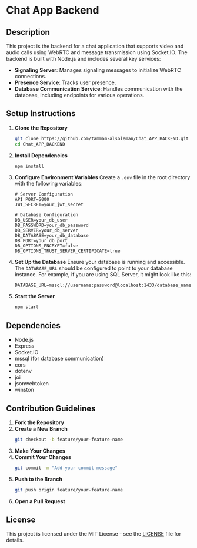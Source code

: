 # Chat App Backend

## Description
This project is the backend for a chat application that supports video and audio calls using WebRTC and message transmission using Socket.IO. The backend is built with Node.js and includes several key services:
- **Signaling Server**: Manages signaling messages to initialize WebRTC connections.
- **Presence Service**: Tracks user presence.
- **Database Communication Service**: Handles communication with the database, including endpoints for various operations.

## Setup Instructions
1. **Clone the Repository**
   ```bash
   git clone https://github.com/tammam-alsoleman/Chat_APP_BACKEND.git
   cd Chat_APP_BACKEND
   ```

2. **Install Dependencies**
   ```bash
   npm install
   ```

3. **Configure Environment Variables**
   Create a `.env` file in the root directory with the following variables:
   ```plaintext
   # Server Configuration
   API_PORT=5000
   JWT_SECRET=your_jwt_secret

   # Database Configuration
   DB_USER=your_db_user
   DB_PASSWORD=your_db_password
   DB_SERVER=your_db_server
   DB_DATABASE=your_db_database
   DB_PORT=your_db_port
   DB_OPTIONS_ENCRYPT=false
   DB_OPTIONS_TRUST_SERVER_CERTIFICATE=true

4. **Set Up the Database**
   Ensure your database is running and accessible. The `DATABASE_URL` should be configured to point to your database instance. For example, if you are using SQL Server, it might look like this:
   ```plaintext
   DATABASE_URL=mssql://username:password@localhost:1433/database_name
   ```

5. **Start the Server**
   ```bash
   npm start
   ```

## Dependencies
- Node.js
- Express
- Socket.IO
- mssql (for database communication)
- cors
- dotenv
- joi
- jsonwebtoken
- winston

## Contribution Guidelines
1. **Fork the Repository**
2. **Create a New Branch**
   ```bash
   git checkout -b feature/your-feature-name
   ```
3. **Make Your Changes**
4. **Commit Your Changes**
   ```bash
   git commit -m "Add your commit message"
   ```
5. **Push to the Branch**
   ```bash
   git push origin feature/your-feature-name
   ```
6. **Open a Pull Request**

## License
This project is licensed under the MIT License - see the [LICENSE](LICENSE) file for details.
